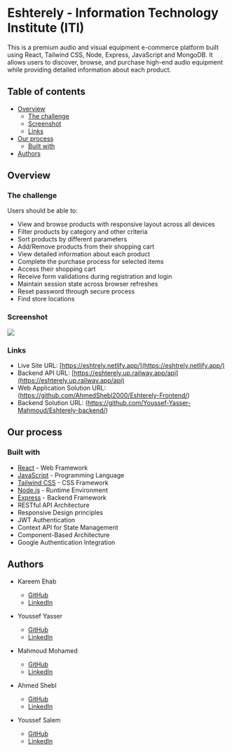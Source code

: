 # Eshterely - Information Technology Institute (ITI)

This is a premium audio and visual equipment e-commerce platform built using React, Tailwind CSS, Node, Express, JavaScript and MongoDB. It allows users to discover, browse, and purchase high-end audio equipment while providing detailed information about each product.

## Table of contents

- [Overview](#overview)
  - [The challenge](#the-challenge)
  - [Screenshot](#screenshot)
  - [Links](#links)
- [Our process](#our-process)
  - [Built with](#built-with)
- [Authors](#authors)

## Overview

### The challenge

Users should be able to:

- View and browse products with responsive layout across all devices
- Filter products by category and other criteria
- Sort products by different parameters
- Add/Remove products from their shopping cart
- View detailed information about each product
- Complete the purchase process for selected items
- Access their shopping cart
- Receive form validations during registration and login
- Maintain session state across browser refreshes
- Reset password through secure process
- Find store locations

### Screenshot

![](./public/Images/screenshot.png)

### Links

- Live Site URL: [https://eshtrely.netlify.app/](https://eshtrely.netlify.app/)
- Backend API URL: [https://eshterely.up.railway.app/api](https://eshterely.up.railway.app/api)
- Web Application Solution URL: (https://github.com/AhmedShebl2000/Eshterely-Frontend/)
- Backend Solution URL: (https://github.com/Youssef-Yasser-Mahmoud/Eshterely-backend/)

## Our process

### Built with

- [React](https://reactjs.org/) - Web Framework
- [JavaScript](https://developer.mozilla.org/en-US/docs/Web/JavaScript) - Programming Language
- [Tailwind CSS](https://tailwindcss.com/) - CSS Framework
- [Node.js](https://nodejs.org/) - Runtime Environment
- [Express](https://expressjs.com/) - Backend Framework
- RESTful API Architecture
- Responsive Design principles
- JWT Authentication
- Context API for State Management
- Component-Based Architecture
- Google Authentication Integration

## Authors

- Kareem Ehab

  - [GitHub](https://github.com/KareemEhab)
  - [LinkedIn](https://www.linkedin.com/in/kareem-hamouda/)

- Youssef Yasser

  - [GitHub](https://github.com/Youssef-Yasser-Mahmoud)
  - [LinkedIn](https://www.linkedin.com/in/jooyasser/)

- Mahmoud Mohamed

  - [GitHub](https://github.com/mahmoud1mandour)
  - [LinkedIn](https://www.linkedin.com/in/mahmoud-mandour-m107/)

- Ahmed Shebl

  - [GitHub](https://github.com/AhmedShebl2000)
  - [LinkedIn](https://www.linkedin.com/in/ahmedshebl16/)

- Youssef Salem
  - [GitHub](https://github.com/YoussefSallem)
  - [LinkedIn](https://www.linkedin.com/in/yousseffsalem/)
